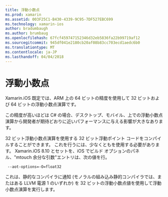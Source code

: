 ```yaml
---
title: 浮動小数点
ms.prod: xamarin
ms.assetid: 003F25C1-B430-4339-9C95-7DF527EBC699
ms.technology: xamarin-ios
author: bradumbaugh
ms.author: brumbaug
ms.openlocfilehash: 67fcf459747152346d32eb5836fa22b99719af12
ms.sourcegitcommit: 945df041e2180cb20af08b83cc703ecd1aedc6b0
ms.translationtype: MT
ms.contentlocale: ja-JP
ms.lasthandoff: 04/04/2018
---
```

# <a name="floating-point"></a>浮動小数点

Xamarin.iOS 既定では、ARM 上の 64 ビットの精度を使用して 32 ビットおよび 64 ビットの浮動小数点演算です。  

この精度が高いほどは C# の場合、デスクトップ、モバイル、上での浮動小数点演算から開発者が期待どおりに近いパフォーマンスに与える影響が大きなあります。

32 ビット浮動小数点演算を使用する 32 ビット浮動ポイント コードをコンパイルすることができます。  これを行うには、少なくともを使用する必要があります。 Xamarin.iOS 8.10 とセットを、iOS でビルド オプションのパネル、"mtouch 余分な引数"エントリは、次の値を行。

     --aot-options=-O=float32

これは、静的なコンパイラに通知 (モノラルの組み込み静的コンパイラでは、またはある LLVM 電源 1 のいずれか) を 32 ビットの浮動小数点値を使用して浮動小数点演算を実行します。
